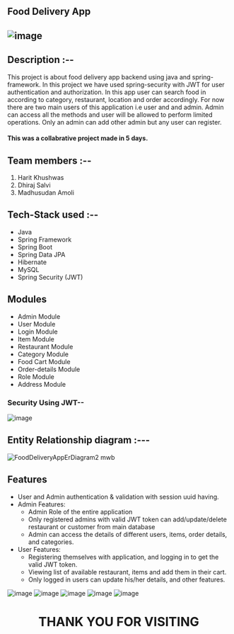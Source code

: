 ## Food Delivery App

## ![image](https://user-images.githubusercontent.com/112626182/228283896-815f1d99-2022-4030-9648-5b8c8bdce55d.png)

## Description :--
<p>
This project is about food delivery app backend using java and spring-framework. In this project we have used spring-security with JWT for user authentication and authorization. In this app user can search food in according to category, restaurant, location and order accordingly. For now there are two main users of this application i.e user and and admin. Admin can access all the methods and user will be allowed to perform limited operations. Only an admin can add other admin but any user can register.
</p>

 #### This was a collabrative project made in 5 days. 

## Team members :--
1. Harit Khushwas
2. Dhiraj Salvi
3. Madhusudan Amoli


## Tech-Stack used :--
- Java
- Spring Framework
- Spring Boot
- Spring Data JPA
- Hibernate
- MySQL
- Spring Security (JWT)


## Modules

- Admin Module
- User Module
- Login Module
- Item Module
- Restaurant Module
- Category Module
- Food Cart Module
- Order-details Module
- Role Module
- Address Module

### Security Using JWT--
![image](https://user-images.githubusercontent.com/112626182/229368292-004bc4b0-daca-4e0c-94ff-a82affad1ed1.png)


## Entity Relationship diagram :---
 ![FoodDeliveryAppErDiagram2 mwb](https://user-images.githubusercontent.com/112626182/229293814-28bba93e-1fe8-4d7e-a7d3-73fbb7252e97.png)
 
 
 ## Features

* User and Admin authentication & validation with session uuid having.
* Admin Features:
    * Admin Role of the entire application
    * Only registered admins with valid JWT token can add/update/delete restaurant or customer from main database
    * Admin can access the details of different users, items, order details,  and categories.
* User Features:
    * Registering themselves with application, and logging in to get the valid JWT token.
    * Viewing list of available restaurant, items and add  them in their cart.
    * Only logged in users can update his/her details, and other features.
    
    
![image](https://user-images.githubusercontent.com/112626182/229368066-a78ab942-a1ae-48dd-8c75-67b17aee232a.png)
![image](https://user-images.githubusercontent.com/112626182/229368078-b8fe89cc-56a0-4659-a27a-0691bb8b3e1c.png)
![image](https://user-images.githubusercontent.com/112626182/229368094-dc243df7-9de2-4ee9-a0e5-e99c42e2bfd2.png)
![image](https://user-images.githubusercontent.com/112626182/229368102-0deae880-8933-4c88-8a6c-0dfe812d5688.png)
![image](https://user-images.githubusercontent.com/112626182/229368108-c7513c46-37c4-47b7-8f96-5865badd7a59.png)

<h1 align="center">THANK YOU FOR VISITING</h1>
